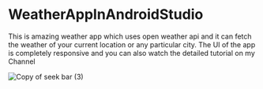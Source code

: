 # WeatherAppInAndroidStudio
This is amazing weather app which uses open weather api and it can fetch the weather of your current location or any particular city. The UI of the app is completely responsive and you can also watch the detailed tutorial on my Channel


![Copy of seek bar (3)](https://www.figma.com/community/file/1176173521127853129)
